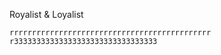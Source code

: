 Royalist & Loyalist

```
rrrrrrrrrrrrrrrrrrrrrrrrrrrrrrrrrrrrrrrrrrrrr
r33333333333333333333333333333333
```
